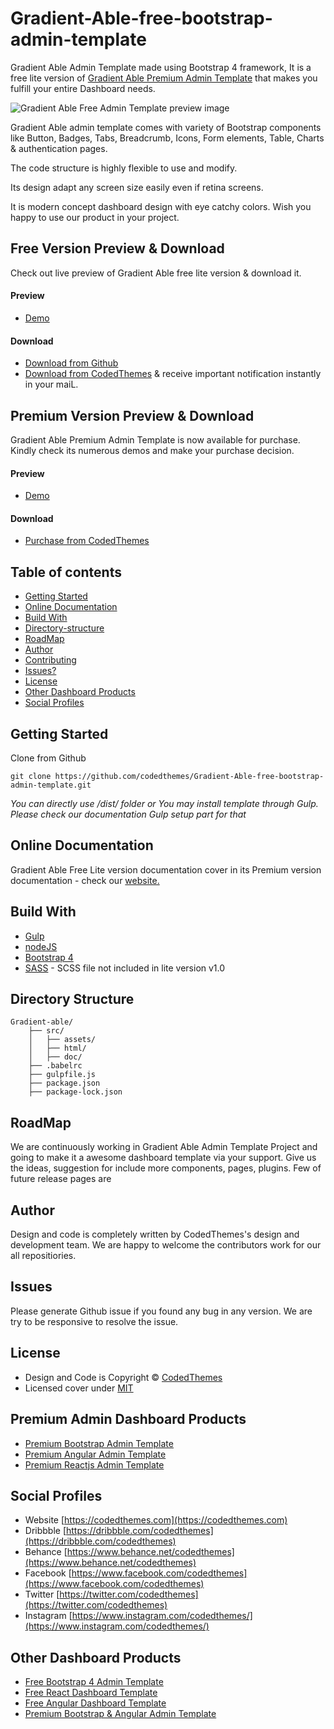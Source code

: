 # Gradient-Able-free-bootstrap-admin-template

Gradient Able Admin Template made using Bootstrap 4 framework, It is a free lite version of [Gradient Able Premium Admin Template](https://codedthemes.com/item/gradient-able-bootstrap-lite/) that makes you fulfill your entire Dashboard needs.

![Gradient Able Free Admin Template preview image](https://codedthemes.com/wp-content/uploads/edd/2019/08/gradient-able.jpg)

Gradient Able admin template comes with variety of Bootstrap components like Button, Badges, Tabs, Breadcrumb, Icons, Form elements, Table, Charts & authentication pages.

The code structure is highly flexible to use and modify. 

Its design adapt any screen size easily even if retina screens.

It is modern concept dashboard design with eye catchy colors. Wish you happy to use our product in your project.

## Free Version Preview & Download

Check out live preview of Gradient Able free lite version & download it.

#### Preview

 - [Demo](http://lite.codedthemes.com/gradient-able/bootstrap/index.html)

#### Download

 - [Download from Github](https://github.com/codedthemes/Gradient-Able-free-bootstrap-admin-template)
 - [Download from CodedThemes](https://codedthemes.com/item/gradient-able-bootstrap-lite/) & receive important notification instantly in your maiL.
 
 ## Premium Version Preview & Download

Gradient Able Premium Admin Template is now available for purchase. Kindly check its numerous demos and make your purchase decision.

#### Preview

 - [Demo](http://lite.codedthemes.com/gradient-able/bootstrap/index.html)

#### Download

 - [Purchase from CodedThemes](https://codedthemes.com/item/gradient-able-admin-template/)

## Table of contents

 * [Getting Started](#getting-started)
 * [Online Documentation](#online-documentation)
 * [Build With](#build-with)
 * [Directory-structure](#directory-structure)
 * [RoadMap](#roadmap)
 * [Author](#author)
 * [Contributing](#contributing)
 * [Issues?](#issues)
 * [License](#license)
 * [Other Dashboard Products](#other-dashboard-products)
 * [Social Profiles](#social-profiles)
 
## Getting Started

Clone from Github 

```
git clone https://github.com/codedthemes/Gradient-Able-free-bootstrap-admin-template.git
```

*You can directly use /dist/ folder or You may install template through Gulp. Please check our documentation Gulp setup part for that*


## Online Documentation

Gradient Able Free Lite version documentation cover in its Premium version documentation - check our [website.](http://html.codedthemes.com/gradient-able/bootstrap/doc/)

## Build With

 - [Gulp](https://gulpjs.com/)
 - [nodeJS](https://nodejs.org/en/)
 - [Bootstrap 4](https://getbootstrap.com/)
 - [SASS](https://sass-lang.com/) - SCSS file not included in lite version v1.0
 
## Directory Structure

```
Gradient-able/
    ├── src/
    │   ├── assets/
    │   ├── html/
    │   ├── doc/
    ├── .babelrc
    ├── gulpfile.js
    ├── package.json
    ├── package-lock.json
```

## RoadMap

We are continuously working in Gradient Able Admin Template Project and going to make it a awesome dashboard template via your support. Give us the ideas, suggestion for include more components, pages, plugins. Few of future release pages are

## Author

Design and code is completely written by CodedThemes's design and development team. We are happy to welcome the contributors work for our all repositiories.

## Issues

Please generate Github issue if you found any bug in any version. We are try to be responsive to resolve the issue.

## License

 - Design and Code is Copyright &copy; [CodedThemes](https://www.codedthemes.com)
 - Licensed cover under [MIT](https://github.com/codedthemes/Gradient-Able-free-bootstrap-admin-template/blob/master/LICENSE)
 
## Premium Admin Dashboard Products

 - [Premium Bootstrap Admin Template](https://codedthemes.com/item/category/templates/admin-templates/)
 - [Premium Angular Admin Template](https://codedthemes.com/item/category/templates/angular-dashboards/)
 - [Premium Reactjs Admin Template](https://codedthemes.com/item/category/templates/react-admin-templates/)

## Social Profiles
 - Website [https://codedthemes.com](https://codedthemes.com)
 - Dribbble [https://dribbble.com/codedthemes](https://dribbble.com/codedthemes)
 - Behance [https://www.behance.net/codedthemes](https://www.behance.net/codedthemes)
 - Facebook [https://www.facebook.com/codedthemes](https://www.facebook.com/codedthemes)
 - Twitter [https://twitter.com/codedthemes](https://twitter.com/codedthemes)
 - Instagram [https://www.instagram.com/codedthemes/](https://www.instagram.com/codedthemes/)

## Other Dashboard Products

 - [Free Bootstrap 4 Admin Template](https://codedthemes.com/item/category/free-templates/free-bootstrap-admin-templates)
 - [Free React Dashboard Template](https://codedthemes.com/item/category/free-templates/free-react-admin-templates)
 - [Free Angular Dashboard Template](https://codedthemes.com/item/category/free-templates/free-angular-admin-templates)
 - [Premium Bootstrap & Angular Admin Template](https://codedthemes.com/item/category/templates/admin-templates/)
 